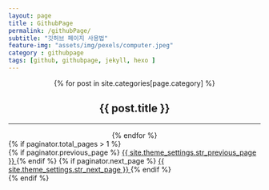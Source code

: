 ```yaml
--- 
layout: page
title : GithubPage
permalink: /githubPage/
subtitle: "깃허브 페이지 사용법" 
feature-img: "assets/img/pexels/computer.jpeg"
category : githubpage
tags: [github, githubpage, jekyll, hexo ]
---
```


<div align="center">
{% for post in site.categories[page.category] %}
    <h2>
        <a href="{{ post.url | absolute_url }}" style="text-decoration:none;">
        {{ post.title }}
        </a>
    </h2>
    <hr/>
{% endfor %}
</div>
{% if paginator.total_pages > 1 %}
  <div class="pagination">
    {% if paginator.previous_page %}
    <a href="{{ paginator.previous_page_path | prepend: site.baseurl | replace: '//', '/' }}" class="button" >
      <i class="fa fa-chevron-left"></i>
      {{ site.theme_settings.str_previous_page }}
    </a>
    {% endif %}
    {% if paginator.next_page %}
    <a href="{{ paginator.next_page_path | prepend: site.baseurl | replace: '//', '/' }}" class="button" >
      {{ site.theme_settings.str_next_page }}
      <i class="fa fa-chevron-right"></i>
    </a>
    {% endif %}
  </div>
  {% endif %}